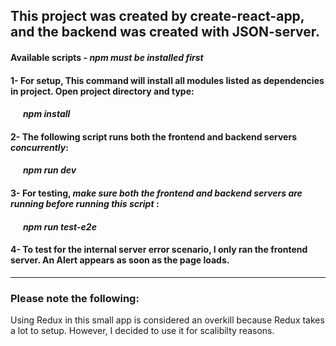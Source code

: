 ## This project was created by create-react-app, and the backend was created with JSON-server.

#### Available scripts - *npm must be installed first*

#### 1- For setup, This command will install all modules listed as dependencies in project. Open project directory and type:
#### &nbsp; &nbsp; &nbsp; *npm install*
#### 2- The following script runs both the frontend and backend servers *concurrently*:
#### &nbsp; &nbsp; &nbsp; *npm run dev* 
#### 3- For testing, *make sure both the frontend and backend servers are running before running this script* :
#### &nbsp; &nbsp; &nbsp; *npm run test-e2e*
#### 4- To test for the internal server error scenario, I only ran the frontend server. An Alert appears as soon as the page loads.

---

### Please note the following:

Using Redux in this small app is considered an overkill because Redux takes a lot to setup. However, I decided to use it for scalibilty reasons. 

